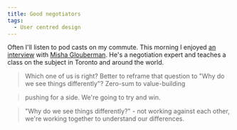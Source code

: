 ```yaml
---
title: Good negotiators
tags:
  - User centred design
---
```

Often I'll listen to pod casts on my commute. This morning I enjoyed [an interview](https://youarenotsosmart.com/2019/11/20/yanss-167-how-to-talk-to-people-about-things/) with [Misha Glouberman](https://www.mishaglouberman.com/). He's a negotiation expert and teaches a class on the subject in Toronto and around the world.



> Which one of us is right? Better to reframe that question to "Why do we see things differently"? Zero-sum to value-building

> pushing for a side. We're going to try and win.

> "Why do we see things differently?" - not working against each other, we're working together to understand our differences. 

